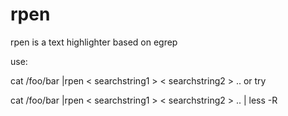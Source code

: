 rpen
====

rpen is a text highlighter based on egrep

use: 

cat /foo/bar |rpen < searchstring1 > < searchstring2 > .. or try

cat /foo/bar |rpen < searchstring1 > < searchstring2 > .. | less -R 
